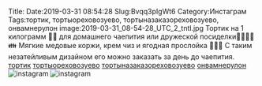 Title:
Date:2019-03-31 08:54:28
Slug:Bvqq3pIgWt6
Category:Инстаграм
Tags:тортик, тортыореховозуево, тортыназаказореховозуево, онвамнерулон
image:2019-03-31_08-54-28_UTC_2_tntl.jpg
Тортик на 1 килограмм 🎂🍰 для домашнего чаепития или дружеской посиделки👨‍👩‍👧‍👦👪 Мягкие медовые коржи, крем чиз и ягодная прослойка 🍓🍒🍋
С таким незатейливым дизайном его можно заказать за день до чаепития.
[тортик]({tag}тортик) [тортыореховозуево]({tag}тортыореховозуево) [тортыназаказореховозуево]({tag}тортыназаказореховозуево) [онвамнерулон]({tag}онвамнерулон)
![instagram]({attach}images/2019-03-31_08-54-28_UTC_2.jpg)
![instagram]({attach}images/2019-03-31_08-54-28_UTC_1.jpg)
